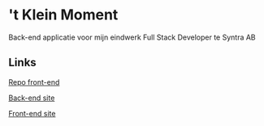# 't Klein Moment

Back-end applicatie voor mijn eindwerk Full Stack Developer te Syntra AB


## Links

[Repo front-end](https://github.com/Zalvec/tKleinMoment_Frontend)

[Back-end site](https://wdev.be/wdev_roel/eindwerk)

[Front-end site](https://t-klein-moment.vercel.app/)
